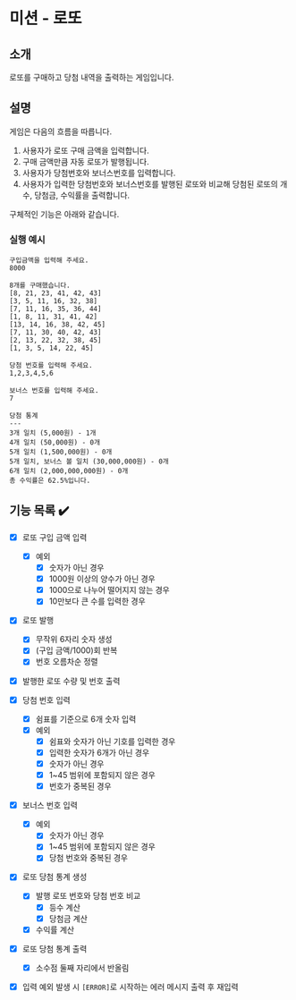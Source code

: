 # 미션 - 로또

## 소개
로또를 구매하고 당첨 내역을 출력하는 게임입니다. 

## 설명
게임은 다음의 흐름을 따릅니다. 

1. 사용자가 로또 구매 금액을 입력합니다.
2. 구매 금액만큼 자동 로또가 발행됩니다. 
3. 사용자가 당첨번호와 보너스번호를 입력합니다.
4. 사용자가 입력한 당첨번호와 보너스번호를 발행된 로또와 비교해 당첨된 로또의 개수, 당첨금, 수익률을 출력합니다. 

구체적인 기능은 아래와 같습니다.

### 실행 예시
```
구입금액을 입력해 주세요.
8000

8개를 구매했습니다.
[8, 21, 23, 41, 42, 43] 
[3, 5, 11, 16, 32, 38] 
[7, 11, 16, 35, 36, 44] 
[1, 8, 11, 31, 41, 42] 
[13, 14, 16, 38, 42, 45] 
[7, 11, 30, 40, 42, 43] 
[2, 13, 22, 32, 38, 45] 
[1, 3, 5, 14, 22, 45]

당첨 번호를 입력해 주세요.
1,2,3,4,5,6

보너스 번호를 입력해 주세요.
7

당첨 통계
---
3개 일치 (5,000원) - 1개
4개 일치 (50,000원) - 0개
5개 일치 (1,500,000원) - 0개
5개 일치, 보너스 볼 일치 (30,000,000원) - 0개
6개 일치 (2,000,000,000원) - 0개
총 수익률은 62.5%입니다.
```

## 기능 목록 ✔️

- [x] 로또 구입 금액 입력
  - [x] 예외
    - [x] 숫자가 아닌 경우
    - [x] 1000원 이상의 양수가 아닌 경우
    - [x] 1000으로 나누어 떨어지지 않는 경우
    - [x] 10만보다 큰 수를 입력한 경우

- [x] 로또 발행
  - [x] 무작위 6자리 숫자 생성
  - [x] (구입 금액/1000)회 반복
  - [x] 번호 오름차순 정렬

- [x] 발행한 로또 수량 및 번호 출력

- [x] 당첨 번호 입력
  - [x] 쉼표를 기준으로 6개 숫자 입력
  - [x] 예외
    - [x] 쉼표와 숫자가 아닌 기호를 입력한 경우 
    - [x] 입력한 숫자가 6개가 아닌 경우
    - [x] 숫자가 아닌 경우
    - [x] 1~45 범위에 포함되지 않은 경우
    - [x] 번호가 중복된 경우

- [x] 보너스 번호 입력
  - [x] 예외
    - [x] 숫자가 아닌 경우
    - [x] 1~45 범위에 포함되지 않은 경우
    - [x] 당첨 번호와 중복된 경우

- [x] 로또 당첨 통계 생성
  - [x] 발행 로또 번호와 당첨 번호 비교
    - [x] 등수 계산
    - [x] 당첨금 계산
  - [x] 수익률 계산

- [x] 로또 당첨 통계 출력
  - [x] 소수점 둘째 자리에서 반올림

- [x] 입력 예외 발생 시 `[ERROR]`로 시작하는 에러 메시지 출력 후 재입력
